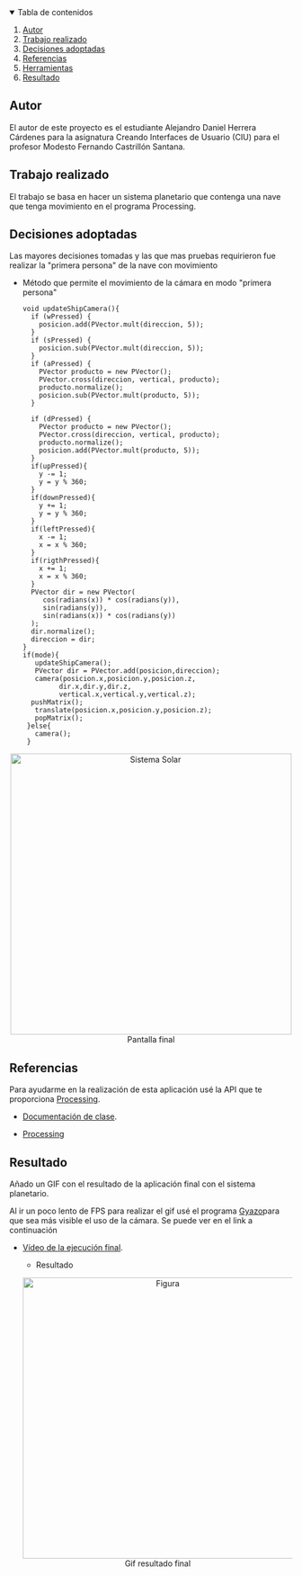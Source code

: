 <!-- TABLE OF CONTENTS -->
<details open="open">
  <summary>Tabla de contenidos</summary>
  <ol>
    <li>
      <a href="#Autor">Autor</a>
    </li>
    <li>
      <a href="#Trabajo realizado">Trabajo realizado</a>
    </li>
    <li><a href="#decisiones-adoptadas">Decisiones adoptadas</a></li>
    <li><a href="#referencias">Referencias</a></li>
    <li><a href="#herramientas">Herramientas</a></li>
    <li><a href="#resultado">Resultado</a></li>
  </ol>
</details>




## Autor

El autor de este proyecto es el estudiante Alejandro Daniel Herrera Cárdenes para la asignatura Creando Interfaces de Usuario (CIU) para el profesor Modesto Fernando Castrillón Santana. 


## Trabajo realizado

El trabajo se basa en hacer un sistema planetario que contenga una nave que tenga movimiento en el programa Processing.

## Decisiones adoptadas

Las mayores decisiones tomadas y las que mas pruebas requirieron fue realizar la "primera persona" de la nave con movimiento


* Método que permite el movimiento de la cámara en modo "primera persona"
  ```
  void updateShipCamera(){
    if (wPressed) {
      posicion.add(PVector.mult(direccion, 5));
    }
    if (sPressed) {
      posicion.sub(PVector.mult(direccion, 5));
    }  
    if (aPressed) {
      PVector producto = new PVector();
      PVector.cross(direccion, vertical, producto);
      producto.normalize();
      posicion.sub(PVector.mult(producto, 5));
    }
     
    if (dPressed) {
      PVector producto = new PVector();
      PVector.cross(direccion, vertical, producto);
      producto.normalize();
      posicion.add(PVector.mult(producto, 5));
    }
    if(upPressed){
      y -= 1;
      y = y % 360;
    }
    if(downPressed){
      y += 1;
      y = y % 360;
    }
    if(leftPressed){
      x -= 1;
      x = x % 360;
    }
    if(rigthPressed){
      x += 1;
      x = x % 360;
    }
    PVector dir = new PVector(
       cos(radians(x)) * cos(radians(y)),
       sin(radians(y)),
       sin(radians(x)) * cos(radians(y))
    );
    dir.normalize();
    direccion = dir;
  }
  if(mode){
     updateShipCamera();
     PVector dir = PVector.add(posicion,direccion);
     camera(posicion.x,posicion.y,posicion.z,
           dir.x,dir.y,dir.z,
           vertical.x,vertical.y,vertical.z);
    pushMatrix();
     translate(posicion.x,posicion.y,posicion.z);
     popMatrix();
   }else{
     camera();
   }

 <p align="center"><img src="images/sistema_solar.png" alt="Sistema Solar" width="500" height="500"></br>Pantalla final</p>
 


## Referencias

Para ayudarme en la realización de esta aplicación usé la API que te proporciona [Processing](https://www.processing.org/).

* [Documentación de clase](https://ncvt-aep.ulpgc.es/cv/ulpgctp21/pluginfile.php/412240/mod_resource/content/40/CIU_Pr_cticas.pdf).

* [Processing](https://www.processing.org/)




## Resultado

Añado un GIF con el resultado de la aplicación final con el sistema planetario.

Al ir un poco lento de FPS para realizar el gif usé el programa [Gyazo](https://gyazo.com/)para que sea más visible el uso de la cámara. Se puede ver en el link a continuación
* [Vídeo de la ejecución final](https://gyazo.com/ae2ee7590f909880e4072de8f24d075c).

  * Resultado
  <p align="center"><img src="images/sistema_solar.gif" alt="Figura" width="500" height="500"></br>Gif resultado final</p>
